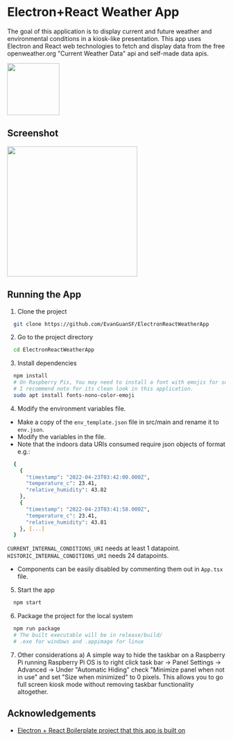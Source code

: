 



# Electron+React Weather App

The goal of this application is to display current and future weather and environmental conditions in a kiosk-like presentation.
This app uses Electron and React web technologies to fetch and display data from the free openweather.org "Current Weather Data" api and self-made data apis.  

<img src="https://evanguan.com/img/ERWA.png"  width="120" height="120">  

## Screenshot

<img src="https://evanguan.com/img/ElectronWeatherApp.png" height="300">

## Running the App

1) Clone the project

```bash
  git clone https://github.com/EvanGuanSF/ElectronReactWeatherApp
```

2) Go to the project directory

```bash
  cd ElectronReactWeatherApp
```

3) Install dependencies

```bash
  npm install
  # On Raspberry Pis, You may need to install a font with emojis for some icons to display properly.
  # I recommend noto for its clean look in this application.
  sudo apt install fonts-nono-color-emoji
```


4) Modify the environment variables file.
* Make a copy of the `env_template.json` file in src/main and rename it to `env.json`.  
* Modify the variables in the file.  
* Note that the indoors data URIs consumed require json objects of format e.g.:
```bash
  {
    {
      "timestamp": "2022-04-23T03:42:00.000Z",
      "temperature_c": 23.41,
      "relative_humidity": 43.82
    },
    {
      "timestamp": "2022-04-23T03:41:58.000Z",
      "temperature_c": 23.41,
      "relative_humidity": 43.81
    }, [...]
  }
```
`CURRENT_INTERNAL_CONDITIONS_URI` needs at least 1 datapoint.  
`HISTORIC_INTERNAL_CONDITIONS_URI` needs 24 datapoints.
* Components can be easily disabled by commenting them out in `App.tsx` file.

5) Start the app

```bash
  npm start
```

6) Package the project for the local system

```bash
  npm run package
  # The built executable will be in release/build/
  # .exe for windows and .appimage for linux
```

7) Other considerations
a) A simple way to hide the taskbar on a Raspberry Pi running Raspberry Pi OS is to right click task bar -> Panel Settings -> Advanced -> Under "Automatic Hiding"  check "Minimize panel when not in use" and set "Size when minimized" to 0 pixels.
This allows you to go full screen kiosk mode without removing taskbar functionality altogether.

## Acknowledgements

 - [Electron + React Boilerplate project that this app is built on](https://github.com/electron-react-boilerplate/electron-react-boilerplate)
